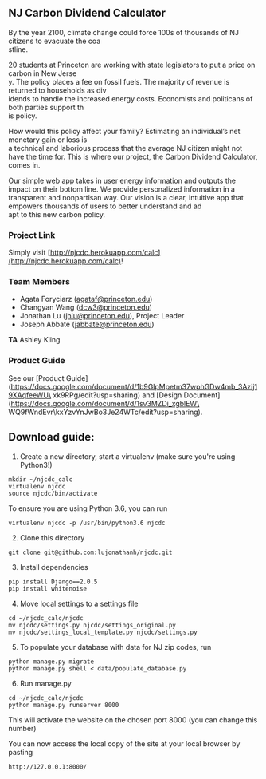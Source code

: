 ## NJ Carbon Dividend Calculator
By the year 2100, climate change could force 100s of thousands of NJ citizens to evacuate the coa\
stline.

20 students at Princeton are working with state legislators to put a price on carbon in New Jerse\
y.
The policy places a fee on fossil fuels. The majority of revenue is returned to households as div\
idends to handle the increased energy costs. Economists and politicans of both parties support th\
is policy.

How would this policy affect your family? Estimating an individual’s net monetary gain or loss is\
 a technical and laborious process that the average NJ citizen might not have the time for.
This is where our project, the Carbon Dividend Calculator, comes in.

Our simple web app takes in user energy information and outputs the impact on their bottom line.
We provide personalized information in a transparent and nonpartisan way.
Our vision is a clear, intuitive app that empowers thousands of users to better understand and ad\
apt to this new carbon policy.

### Project Link
Simply visit [http://njcdc.herokuapp.com/calc](http://njcdc.herokuapp.com/calc)!

### Team Members
* Agata Foryciarz (agataf@princeton.edu)
* Changyan Wang (dcw3@princeton.edu)
* Jonathan Lu (jhlu@princeton.edu), Project Leader
* Joseph Abbate (jabbate@princeton.edu)

**TA** Ashley Kling

### Product Guide
See our	[Product	Guide](https://docs.google.com/document/d/1b9GlpMpetm37wphGDw4mb_3Azij19XAqfeeWU\
xk9RPg/edit?usp=sharing) and [Design Document](https://docs.google.com/document/d/1sv3MZDi_xgblEW\
WQ9fWndEvr\kxYzvYnJwBo3Je24WTc/edit?usp=sharing).

## Download guide:
1. Create a new directory, start a virtualenv (make sure you're using Python3!)
```
mkdir ~/njcdc_calc
virtualenv njcdc
source njcdc/bin/activate
```
To ensure you are using Python 3.6, you can run
```
virtualenv njcdc -p /usr/bin/python3.6 njcdc
```
2. Clone this directory
```
git clone git@github.com:lujonathanh/njcdc.git
```
3. Install dependencies
```
pip install Django==2.0.5
pip install whitenoise
```
4. Move local settings to a settings file
```
cd ~/njcdc_calc/njcdc 
mv njcdc/settings.py njcdc/settings_original.py
mv njcdc/settings_local_template.py njcdc/settings.py
```

5. To populate your database with data for NJ zip codes, run

```
python manage.py migrate
python manage.py shell < data/populate_database.py
```

6. Run manage.py
```
cd ~/njcdc_calc/njcdc
python manage.py runserver 8000
```
This will activate the website on the chosen port 8000 (you can change this number)

You can now access the local copy of the site at your local browser by pasting
```
http://127.0.0.1:8000/
```

